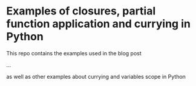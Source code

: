# Examples of closures, partial function application and currying in Python
This repo contains the examples used in the blog post

...

as well as other examples about currying and variables scope in Python